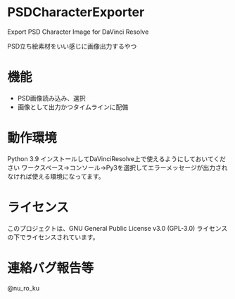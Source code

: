 # PSDCharacterExporter
Export PSD Character Image for DaVinci Resolve

PSD立ち絵素材をいい感じに画像出力するやつ

# 機能
- PSD画像読み込み、選択
- 画像として出力かつタイムラインに配備

# 動作環境
Python 3.9
インストールしてDaVinciResolve上で使えるようにしておいてください
ワークスペース→コンソール→Py3を選択してエラーメッセージが出力されなければ使える環境になってます。

# ライセンス
このプロジェクトは、GNU General Public License v3.0 (GPL-3.0) ライセンスの下でライセンスされています。

# 連絡バグ報告等
@nu_ro_ku
